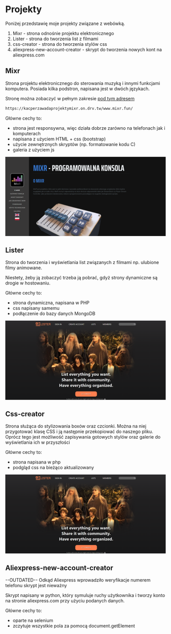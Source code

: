 # Projekty

Poniżej przedstawię moje projekty związane z webówką.

1. Mixr - strona odnośnie projektu elektronicznego
2. Lister - strona do tworzenia list z filmami
3. css-creator - strona do tworzenia stylów css
4. aliexpress-new-account-creator - skrypt do tworzenia nowych kont na aliexpress.com

## Mixr
Strona projektu elektronicznego do sterowania muzyką i innymi funkcjami komputera. Posiada kilka podstron, napisana jest w dwóch językach.

Stronę można zobaczyć w pełnym zakresie [pod tym adresem](https://kacperzawadaprojektymixr.on.drv.tw/www.mixr.fun/)

```bash
https://kacperzawadaprojektymixr.on.drv.tw/www.mixr.fun/
```
Główne cechy to:
- strona jest responsywna, więc działa dobrze zarówno na telefonach jak i komputerach
- napisana z użyciem HTML + css (bootstrap)
- użycie zewnętrznych skryptów (np. formatowanie kodu C)
- galeria z użyciem js


![strona główna](https://github.com/azorek777/projekty/blob/main/mixr/strona_glowna.png)


## Lister

Strona do tworzenia i wyświetlania list związanych z filmami np. ulubione filmy animowane.

Niestety, żeby ją zobaczyć trzeba ją pobrać, gdyż strony dynamiczne są drogie w hostowaniu. 

Główne cechy to: 
- strona dynamiczna, napisana w PHP
- css napisany samemu 
- podłączenie do bazy danych MongoDB


![strona główna](https://github.com/azorek777/projekty/blob/main/lister/strona_glowna.png)


## Css-creator

Strona służąca do stylizowania boxów oraz czcionki. Można na niej przygotować klasę CSS i ją następnie przekopiować do naszego pliku. Oprócz tego jest możliwość zapisywania gotowych stylów oraz galerie do wyświetlania ich w przyszłości

Główne cechy to: 
- strona napisana w php
- podgląd css na bieżąco aktualizowany


![strona główna](https://github.com/azorek777/projekty/blob/main/lister/strona_glowna.png)


## Aliexpress-new-account-creator
--OUTDATED-- Odkąd Aliexpress wprowadziło weryfikacje numerem telefonu skrypt jest nieważny

Skrypt napisany w python, który symuluje ruchy użytkownika i tworzy konto na stronie aliexpress.com przy użyciu podanych danych. 

Główne cechy to:
- oparte na selenium
- zczytuje wszystkie pola za pomocą document.getElement
